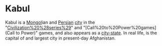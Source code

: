# Kabul

Kabul is a [Mongol](Mongol)ian and [Persian](Persian) [city](city) in the "[Civilization%20%28series%29](Civilization)" and "[Call%20to%20Power%20games](Call to Power)" games, and also appears as a [city-state](city-state). In real life, is the capital of and largest city in present-day Afghanistan.